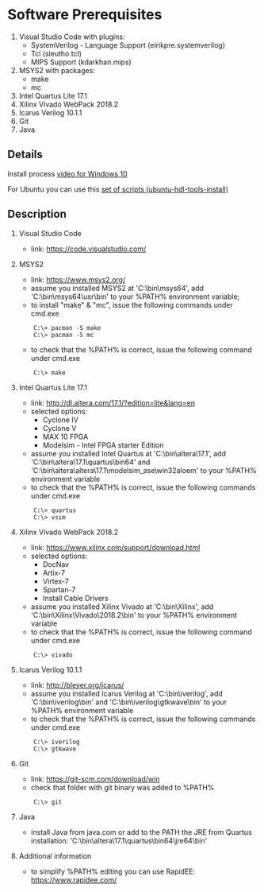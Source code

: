 
# Software Prerequisites

1. Visual Studio Code with plugins:
    - SystemVerilog - Language Support (eirikpre.systemverilog)
    - Tcl (sleutho.tcl)
    - MIPS Support (kdarkhan.mips)
2. MSYS2 with packages:
    - make
    - mc
3. Intel Quartus Lite 17.1
4. Xilinx Vivado WebPack 2018.2
5. Icarus Verilog 10.1.1
6. Git
7. Java

## Details

Install process [video for Windows 10](https://youtu.be/YvYNpyBsC_4)

For Ubuntu you can use this [set of scripts (ubuntu-hdl-tools-install)](https://github.com/zhelnio/ubuntu-hdl-tools-install)

## Description

1. Visual Studio Code
    - link: https://code.visualstudio.com/

2. MSYS2
    - link: https://www.msys2.org/
    - assume you installed MSYS2 at 'C:\bin\msys64', add 'C:\bin\msys64\usr\bin' to your %PATH% environment variable;
    - to install "make" & "mc", issue the following commands under cmd.exe
    ```
        C:\> pacman -S make
        C:\> pacman -S mc
    ```
    - to check that the %PATH% is correct, issue the following command under cmd.exe
    ```
        C:\> make
    ```

3. Intel Quartus Lite 17.1
    - link: http://dl.altera.com/17.1/?edition=lite&lang=en
    - selected options:
        + Cyclone IV
        + Cyclone V
        + MAX 10 FPGA
        + Modelsim - Intel FPGA starter Edition
    - assume you installed Intel Quartus at 'C:\bin\altera\17.1\', add 'C:\bin\altera\17.1\quartus\bin64' and 'C:\bin\altera\altera\17.1\modelsim_ase\win32aloem' to your %PATH% environment variable
    - to check that the %PATH% is correct, issue the following commands under cmd.exe
    ```
        C:\> quartus
        C:\> vsim
    ```

4. Xilinx Vivado WebPack 2018.2
    - link: https://www.xilinx.com/support/download.html
    - selected options:
        + DocNav
        + Artix-7
        + Virtex-7
        + Spartan-7
        + Install Cable Drivers
    - assume you installed Xilinx Vivado at 'C:\bin\Xilinx\', add 'C:\bin\Xilinx\Vivado\2018.2\bin' to your %PATH% environment variable
    - to check that the %PATH% is correct, issue the following command under cmd.exe
    ```
        C:\> vivado
    ```

5. Icarus Verilog 10.1.1
    - link: http://bleyer.org/icarus/
    - assume you installed Icarus Verilog at 'C:\bin\iverilog', add 'C:\bin\iverilog\bin' and 'C:\bin\iverilog\gtkwave\bin' to your %PATH% environment variable
    - to check that the %PATH% is correct, issue the following commands under cmd.exe
    ```
        C:\> iverilog
        C:\> gtkwave
    ```

6. Git
    - link: https://git-scm.com/download/win
    - check that folder with git binary was added to %PATH%
    ```
        C:\> git
    ```
7. Java
    - install Java from java.com or add to the PATH the JRE from Quartus installation: 'C:\bin\altera\17.1\quartus\bin64\jre64\bin'

8. Additional information
    - to simplify %PATH% editing you can use RapidEE: https://www.rapidee.com/
 
